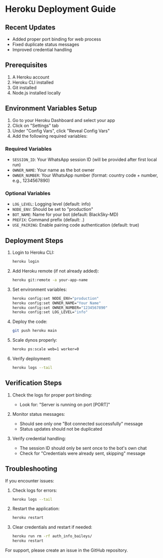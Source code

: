# Heroku Deployment Guide

## Recent Updates
- Added proper port binding for web process
- Fixed duplicate status messages
- Improved credential handling

## Prerequisites
1. A Heroku account
2. Heroku CLI installed
3. Git installed
4. Node.js installed locally

## Environment Variables Setup

1. Go to your Heroku Dashboard and select your app
2. Click on "Settings" tab
3. Under "Config Vars", click "Reveal Config Vars"
4. Add the following required variables:

### Required Variables
- `SESSION_ID`: Your WhatsApp session ID (will be provided after first local run)
- `OWNER_NAME`: Your name as the bot owner
- `OWNER_NUMBER`: Your WhatsApp number (format: country code + number, e.g., 1234567890)

### Optional Variables
- `LOG_LEVEL`: Logging level (default: info)
- `NODE_ENV`: Should be set to "production"
- `BOT_NAME`: Name for your bot (default: BlackSky-MD)
- `PREFIX`: Command prefix (default: .)
- `USE_PAIRING`: Enable pairing code authentication (default: true)

## Deployment Steps

1. Login to Heroku CLI:
   ```bash
   heroku login
   ```

2. Add Heroku remote (if not already added):
   ```bash
   heroku git:remote -a your-app-name
   ```

3. Set environment variables:
   ```bash
   heroku config:set NODE_ENV="production"
   heroku config:set OWNER_NAME="Your Name"
   heroku config:set OWNER_NUMBER="1234567890"
   heroku config:set LOG_LEVEL="info"
   ```

4. Deploy the code:
   ```bash
   git push heroku main
   ```

5. Scale dynos properly:
   ```bash
   heroku ps:scale web=1 worker=0
   ```

6. Verify deployment:
   ```bash
   heroku logs --tail
   ```

## Verification Steps

1. Check the logs for proper port binding:
   - Look for: "Server is running on port [PORT]"

2. Monitor status messages:
   - Should see only one "Bot connected successfully" message
   - Status updates should not be duplicated

3. Verify credential handling:
   - The session ID should only be sent once to the bot's own chat
   - Check for "Credentials were already sent, skipping" message


## Troubleshooting

If you encounter issues:

1. Check logs for errors:
   ```bash
   heroku logs --tail
   ```

2. Restart the application:
   ```bash
   heroku restart
   ```

3. Clear credentials and restart if needed:
   ```bash
   heroku run rm -rf auth_info_baileys/
   heroku restart
   ```

For support, please create an issue in the GitHub repository.